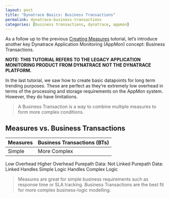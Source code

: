 ```yaml
---
layout: post
title: "Dynatrace Basics: Business Transactions"
permalink: dynatrace-business-transactions
categories: [business transactions, dynatrace, appmon]
---
```


As a follow up to the previous [Creating Measures](dynatrace-basics-creating-measures) tutorial, let’s introduce another key Dynatrace Application Monitoring (AppMon) concept: Business Transactions.

**NOTE: THIS TUTORIAL REFERS TO THE LEGACY APPLICATION MONITORING PRODUCT FROM DYNATRACE NOT THE DYNATRACE PLATFORM.**

In the last tutorial, we saw how to create basic datapoints for long term trending purposes. These are perfect as they’re extremely low overhead in terms of the processing and storage requirements on the AppMon system. However, they do have limitations.

> A Business Transaction is a way to combine multiple measures to form more complex conditions.

## Measures vs. Business Transactions

| Measures | Business Transactions (BTs) |
|----------|--------------------------|
| Simple   |    More Complex |

Low Overhead	Higher Overhead
Purepath Data: Not Linked	Purepath Data: Linked
Handles Simple Logic	Handles Complex Logic
> Measures are great for simple business requirements such as response time or SLA tracking. Business Transactions are the best fit for more complex business-logic modelling.
